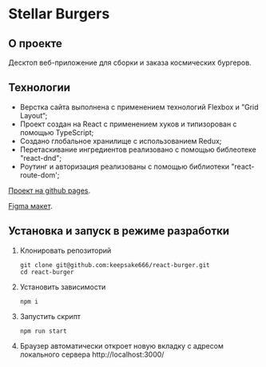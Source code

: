 # Stellar Burgers

## О проекте 

Десктоп веб-приложение для сборки и заказа космических бургеров.

## Технологии
- Верстка сайта выполнена с применением технологий Flexbox и ”Grid Layout“;
- Проект создан на React с применением хуков и типизорован с помощью TypeScript;
- Создано глобальное хранилище с использованием Redux;
- Перетаскивание ингредиентов реализовано с помощью библеотеке "react-dnd";
- Роутинг и авторизация реализованы с помощью библиотеки "react-route-dom';

 [Проект на github pages](https://keepsake666.github.io/react-burger/).

 [Figma макет](https://www.figma.com/file/ocw9a6hNGeAejl4F3G9fp8/React-_-Проектные-задачи-(3-месяца)_external_link?node-id=20%3A158).

## Установка и запуск в режиме разработки

1. Клонировать репозиторий

   ```shell
   git clone git@github.com:keepsake666/react-burger.git
   cd react-burger
   ```

2. Установить зависимости

   ```shell
   npm i
   ```

3. Запустить скрипт

   ```shell
   npm run start
   ```

4. Браузер автоматически откроет новую вкладку с адресом локального сервера http://localhost:3000/
